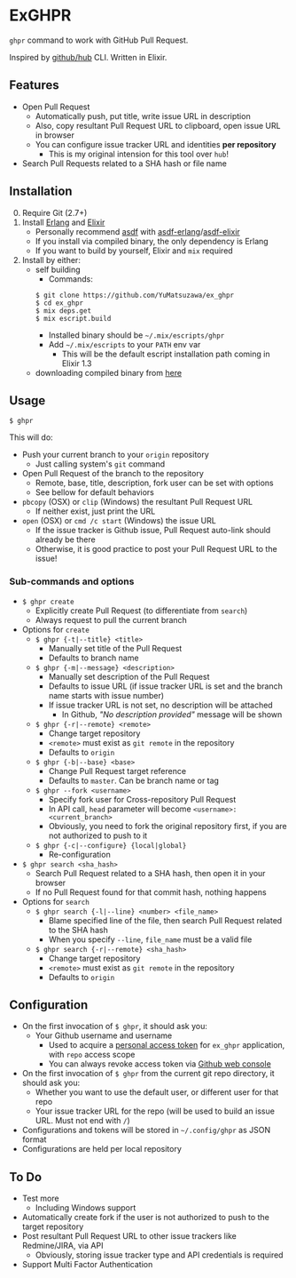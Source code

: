 # ExGHPR

`ghpr` command to work with GitHub Pull Request.

Inspired by [github/hub](https://github.com/github/hub) CLI. Written in Elixir.

## Features

- Open Pull Request
    - Automatically push, put title, write issue URL in description
    - Also, copy resultant Pull Request URL to clipboard, open issue URL in browser
    - You can configure issue tracker URL and identities **per repository**
        - This is my original intension for this tool over `hub`!
- Search Pull Requests related to a SHA hash or file name

## Installation

0. Require Git (2.7+)
1. Install [Erlang](http://erlang.org/) and [Elixir](http://elixir-lang.org/)
    - Personally recommend [asdf](https://github.com/asdf-vm/asdf) with
    [asdf-erlang](https://github.com/asdf-vm/asdf-erlang)/[asdf-elixir](https://github.com/asdf-vm/asdf-elixir)
    - If you install via compiled binary, the only dependency is Erlang
    - If you want to build by yourself, Elixir and `mix` required
2. Install by either:
    - self building
        - Commands:
        ```
        $ git clone https://github.com/YuMatsuzawa/ex_ghpr
        $ cd ex_ghpr
        $ mix deps.get
        $ mix escript.build
        ```
        - Installed binary should be `~/.mix/escripts/ghpr`
        - Add `~/.mix/escripts` to your `PATH` env var
            - This will be the default escript installation path coming in Elixir 1.3
    - downloading compiled binary from [here](https://github.com/YuMatsuzawa/ex_ghpr/releases/latest)

## Usage

    $ ghpr

This will do:

- Push your current branch to your `origin` repository
    - Just calling system's `git` command
- Open Pull Request of the branch to the repository
    - Remote, base, title, description, fork user can be set with options
    - See bellow for default behaviors
- `pbcopy` (OSX) or `clip` (Windows) the resultant Pull Request URL
    - If neither exist, just print the URL
- `open` (OSX) or `cmd /c start` (Windows) the issue URL
    - If the issue tracker is Github issue, Pull Request auto-link should already be there
    - Otherwise, it is good practice to post your Pull Request URL to the issue!

### Sub-commands and options

- `$ ghpr create`
    - Explicitly create Pull Request (to differentiate from `search`)
    - Always request to pull the current branch
- Options for `create`
    - `$ ghpr {-t|--title} <title>`
        - Manually set title of the Pull Request
        - Defaults to branch name
    - `$ ghpr {-m|--message} <description>`
        - Manually set description of the Pull Request
        - Defaults to issue URL (if issue tracker URL is set
        and the branch name starts with issue number)
        - If issue tracker URL is not set, no description will be attached
            - In Github, *"No description provided"* message will be shown
    - `$ ghpr {-r|--remote} <remote>`
        - Change target repository
        - `<remote>` must exist as `git remote` in the repository
        - Defaults to `origin`
    - `$ ghpr {-b|--base} <base>`
        - Change Pull Request target reference
        - Defaults to `master`. Can be branch name or tag
    - `$ ghpr --fork <username>`
        - Specify fork user for Cross-repository Pull Request
        - In API call, `head` parameter will become `<username>:<current_branch>`
        - Obviously, you need to fork the original repository first,
        if you are not authorized to push to it
    - `$ ghpr {-c|--configure} {local|global}`
        - Re-configuration
- `$ ghpr search <sha_hash>`
    - Search Pull Request related to a SHA hash, then open it in your browser
    - If no Pull Request found for that commit hash, nothing happens
- Options for `search`
    - `$ ghpr search {-l|--line} <number> <file_name>`
        - Blame specified line of the file, then search Pull Request related to the SHA hash
        - When you specify `--line`, `file_name` must be a valid file
    - `$ ghpr search {-r|--remote} <sha_hash>`
        - Change target repository
        - `<remote>` must exist as `git remote` in the repository
        - Defaults to `origin`


## Configuration

- On the first invocation of `$ ghpr`, it should ask you:
    - Your Github username and username
        - Used to acquire a [personal access token](https://github.com/blog/1509-personal-api-tokens)
        for `ex_ghpr` application, with `repo` access scope
        - You can always revoke access token via [Github web console](https://github.com/settings/tokens)
- On the first invocation of `$ ghpr` from the current git repo directory, it should ask you:
    - Whether you want to use the default user, or different user for that repo
    - Your issue tracker URL for the repo
    (will be used to build an issue URL. Must not end with `/`)
- Configurations and tokens will be stored in `~/.config/ghpr` as JSON format
- Configurations are held per local repository

## To Do

- Test more
    - Including Windows support
- Automatically create fork if the user is not authorized to push to the target repository
- Post resultant Pull Request URL to other issue trackers like Redmine/JIRA, via API
    - Obviously, storing issue tracker type and API credentials is required
- Support Multi Factor Authentication
